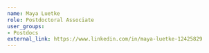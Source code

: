 ```yaml
---
name: Maya Luetke
role: Postdoctoral Associate
user_groups:
- Postdocs
external_link: https://www.linkedin.com/in/maya-luetke-12425829
---
```

